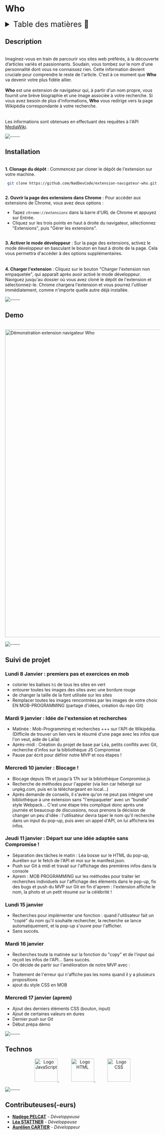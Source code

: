 # Who

<details>
<summary style="font-size: 25px">Table des matières 📖</summary>

- [On Meuble](#who)
  - [Description](#description)
  - [Installation](#installation)
  - [Demo](#demo)
  - [Suivi de projet](#suivi-de-projet)
  - [Technos](#technos)

</details>

## Description

<br/>
Imaginez-vous en train de parcourir vos sites web préférés, à la découverte d’articles variés et passionnants. Soudain, vous tombez sur le nom d'une personnalité dont vous ne connaissez rien. Cette information devient cruciale pour comprendre le reste de l'article.
C’est à ce moment que <strong>Who</strong> va devenir votre plus fidèle allier.
<br/>
<br/>
<strong>Who</strong> est une extension de navigateur qui, à partir d'un nom propre, vous fournit une brève biographie et une image associée à votre recherche. Si vous avez besoin de plus d'informations, <strong>Who</strong> vous redirige vers la page Wikipédia correspondante à votre recherche.
<br/>
<br/>
<br/>
Les informations sont obtenues en effectuant des requêtes à l'API <a href="https://www.mediawiki.org/wiki/API:Main_page/fr">MediaWiki</a>.

![-----](https://raw.githubusercontent.com/andreasbm/readme/master/assets/lines/solar.png)

## Installation

<br/>
<strong>1. Clonage du dépôt</strong> : Commencez par cloner le dépôt de l'extension sur votre machine.

 ```sh
  git clone https://github.com/NadDevCode/extension-navigateur-who.git
  ```

<br/>
<strong>2. Ouvrir la page des extensions dans Chrome</strong> : Pour accéder aux extensions de Chrome, vous avez deux options :

* Tapez *`chrome://extensions`* dans la barre d'URL de Chrome et appuyez sur Entrée.
* Cliquez sur les trois points en haut à droite du navigateur, sélectionnez "Extensions", puis "Gérer les extensions".

<br/>
<strong>3. Activer le mode développeur</strong> : Sur la page des extensions, activez le mode développeur en basculant le bouton en haut à droite de la page. Cela vous permettra d'accéder à des options supplémentaires.

<br/>
<br/>
<br/>
<strong>4. Charger l'extension</strong> : Cliquez sur le bouton "Charger l'extension non empaquetée", qui apparaît après avoir activé le mode développeur.
Naviguez jusqu'au dossier où vous avez cloné le dépôt de l'extension et sélectionnez-le. Chrome chargera l'extension et vous pourrez l'utiliser immédiatement, comme n'importe quelle autre déjà installée.

![-----](https://raw.githubusercontent.com/andreasbm/readme/master/assets/lines/solar.png)

## Demo

<br/>
 <img width="1000px" src='https://drive.google.com/uc?export=view&id=1q4iuEJapchpBAW5dy_wG5lTclGvnEQb_'  alt="Démonstration extension navigateur Who">

 ![-----](https://raw.githubusercontent.com/andreasbm/readme/master/assets/lines/solar.png)

## Suivi de projet

### Lundi 8 Janvier : premiers pas et exercices en mob

- colorier les balises `h1` de tous les sites en vert
- entourer toutes les images des sites avec une bordure rouge
- de changer la taille de la font utilisée sur les sites
- Remplacer toutes les images rencontrées par les images de votre choix
  EN MOB-PROGRAMMING (partage d'idées, création du repo Git)

### Mardi 9 janvier : Idée de l'extension et recherches

- Matinée : Mob-Programming et recherches +++ sur l'API de Wikipédia. (Difficile de trouver un lien vers le résumé d'une page avec les infos que l'on veut, aide de Laïla)
- Après-midi : Création du projet de base par Léa, petits conflits avec Git, recherche d'infos sur la bibliothèque JS Compromise
- Pause par écrit pour définir notre MVP et nos étapes !

### Mercredi 10 janvier : Blocage !

- Blocage depuis 11h et jusqu'à 17h sur la bibliothèque Compromise.js
- Recherche de méthodes pour l'appeler (via lien car hébergé sur unpkg.com, puis en la téléchargeant en local...)
- Après demande de conseils, il s'avère qu'on ne peut pas intégrer une bibliothèque à une extension sans "l'empaqueter' avec un "bundle" style Webpack... C'est une étape très compliqué donc après une journée et beaucoup de discussions, nous prenons la décision de changer un peu d'idée : l'utilisateur devra taper le nom qu'il recherche dans un input du pop-up, puis avec un appel d'API, on lui affichera les infos.

### Jeudi 11 janvier : Départ sur une idée adaptée sans Compromise !

- Séparation des tâches le matin : Léa bosse sur le HTML du pop-up, Aurélien sur le fetch de l'API et moi sur le manifest.json.
- Push sur Git à midi et travail sur l'affichage des premières infos dans la console
- Aprem : MOB PROGRAMMING sur les méthodes pour traiter let recherches individuels sur l'affichage des élèments dans le pop-up, fix des bugs et push du MVP sur Git en fin d'aprem : l'extension affiche le nom, la photo et un petit résumé sur la célébrité !

### Lundi 15 janvier

- Recherches pour implémenter une fonction : quand l'utilisateur fait un "copié" du nom qu'il souhaite rechercher, la recherche se lance automatiquement, et la pop-up s'ouvre pour l'afficher.
- Sans succés.

### Mardi 16 janvier

- Recherches toute la matinée sur la fonction du "copy" et de l'input qui reçoit les infos de l'API... Sans succès.
- On décide de partir sur l'amélioration de notre MVP avec :

* Traitement de l'erreur qui n'affiche pas les noms quand il y a plusieurs propositions
* ajout du style CSS en MOB

### Mercredi 17 janvier (aprem)

- Ajout des derniers éléments CSS (bouton, input)
- Ajout de certaines valeurs en dures
- Dernier push sur Git
- Début prépa démo

![-----](https://raw.githubusercontent.com/andreasbm/readme/master/assets/lines/solar.png)

## Technos

<p align="center"> 
    <a href="https://developer.mozilla.org/fr/docs/Web/HTML" target="_blank" rel="noreferrer">
        <img width="75px" src='https://drive.google.com/uc?export=view&id=1h0n8nbhB3bJXcUGRGHyHG7ZI2EZo6VhW'  alt="Logo JavaScript">
    </a>
     &nbsp &nbsp &nbsp &nbsp &nbsp
    <a href="https://developer.mozilla.org/fr/docs/Web/HTML" target="_blank" rel="noreferrer">
        <img width="75px" src='https://drive.google.com/uc?export=view&id=10K18tSqjh9QIOyjatPgJhNQXKkTlDZS8'  alt="Logo HTML">
    </a>
     &nbsp &nbsp &nbsp &nbsp &nbsp
    <a  href="https://developer.mozilla.org/fr/docs/Web/CSS" target="_blank" rel="noreferrer">
        <img width="75px" src='https://drive.google.com/uc?export=view&id=1RQZJzDAGW39RFxPbXlObZU4XY3a1e4n7'  alt="Logo CSS">
    </a>
</p>

![-----](https://raw.githubusercontent.com/andreasbm/readme/master/assets/lines/solar.png)

## Contributeuses(-eurs)

- [**Nadège PELCAT**](https://github.com/npelcat) - *Développeuse*
- [**Léa STATTNER**](https://github.com/Lea9723) - *Développeuse*
- [**Aurélien CARTIER**](https://github.com/NadDevCode) - *Développeur*
